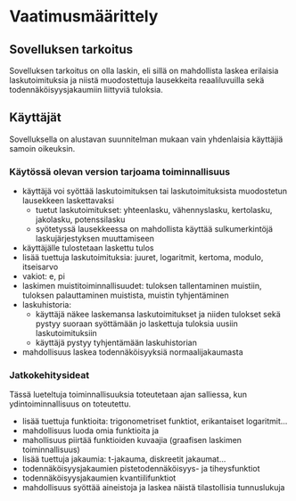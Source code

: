 # Vaatimusmäärittely

## Sovelluksen tarkoitus

Sovelluksen tarkoitus on olla laskin, eli sillä on mahdollista laskea erilaisia laskutoimituksia ja niistä muodostettuja lausekkeita reaaliluvuilla sekä todennäköisyysjakaumiin liittyviä tuloksia.

## Käyttäjät

Sovelluksella on alustavan suunnitelman mukaan vain yhdenlaisia käyttäjiä samoin oikeuksin.

### Käytössä olevan version tarjoama toiminnallisuus

- käyttäjä voi syöttää laskutoimituksen tai laskutoimituksista muodostetun lausekkeen laskettavaksi
  - tuetut laskutoimitukset: yhteenlasku, vähennyslasku, kertolasku, jakolasku, potenssilasku
  - syötetyssä lausekkeessa on mahdollista käyttää sulkumerkintöjä laskujärjestyksen muuttamiseen
- käyttäjälle tulostetaan laskettu tulos
- lisää tuettuja laskutoimituksia: juuret, logaritmit, kertoma, modulo, itseisarvo
- vakiot: e, pi
- laskimen muistitoiminnallisuudet: tuloksen tallentaminen muistiin, tuloksen palauttaminen muistista, muistin tyhjentäminen
- laskuhistoria:
  - käyttäjä näkee laskemansa laskutoimitukset ja niiden tulokset sekä pystyy suoraan syöttämään jo laskettuja tuloksia uusiin laskutoimituksiin
  - käyttäjä pystyy tyhjentämään laskuhistorian
- mahdollisuus laskea todennäköisyyksiä normaalijakaumasta

### Jatkokehitysideat

Tässä lueteltuja toiminnallisuuksia toteutetaan ajan salliessa, kun ydintoiminnallisuus on toteutettu.

- lisää tuettuja funktioita: trigonometriset funktiot, erikantaiset logaritmit...
- mahdollisuus luoda omia funktioita ja 
- mahollisuus piirtää funktioiden kuvaajia (graafisen laskimen toiminnallisuus)
- lisää tuettuja jakaumia: t-jakauma, diskreetit jakaumat...
- todennäköisyysjakaumien pistetodennäköisyys- ja tiheysfunktiot
- todennäköisyysjakaumien kvantiilifunktiot
- mahdollisuus syöttää aineistoja ja laskea näistä tilastollisia tunnuslukuja

